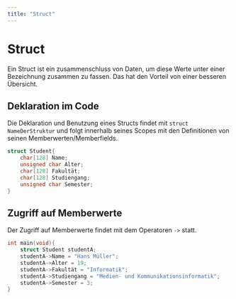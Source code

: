 ```yaml
---
title: "Struct"
---
```

# Struct
Ein Struct ist ein zusammenschluss von Daten, um diese Werte unter einer Bezeichnung zusammen zu fassen. Das hat den Vorteil von einer besseren Übersicht.
## Deklaration im Code
Die Deklaration und Benutzung eines Structs findet mit ``struct NameDerStruktur`` und folgt innerhalb seines Scopes mit den Definitionen von seinen Memberwerten/Memberfields.
```c
struct Student{
	char[128] Name;
	unsigned char Alter;
	char[128] Fakultät;
	char[128] Studiengang;
	unsigned char Semester;
}
```
## Zugriff auf Memberwerte
Der Zugriff auf Memberwerte findet mit dem Operatoren ``->`` statt.
```c
int main(void){
	struct Student studentA;
	studentA->Name = "Hans Müller";
	studentA->Alter = 19;
	studentA->Fakultät = "Informatik";
	studentA->Studiengang = "Medien- und Kommunikationsinformatik";
	studentA->Semester = 3;
}
```